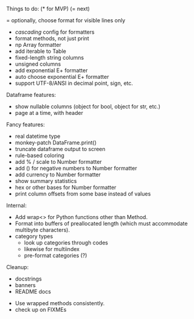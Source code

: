 Things to do:  (* for MVP) (= next)

= optionally, choose format for visible lines only
- _cascading_ config for formatters
- format methods, not just print
- np Array formatter
- add iterable to Table
- fixed-length string columns
- unsigned columns
- add exponential E+ formatter
- auto choose exponential E+ formatter
- support UTF-8/ANSI in decimal point, sign, etc.

Dataframe features:
- show nullable columns (object for bool, object for str, etc.)
- page at a time, with header

Fancy features:
- real datetime type
- monkey-patch DataFrame.print()
- truncate dataframe output to screen
- rule-based coloring
- add % / scale to Number formatter
- add () for negative numbers to Number formatter
- add currency to Number formatter
- show summary statistics
- hex or other bases for Number formatter
- print column offsets from some base instead of values

Internal:
- Add wrap<> for Python functions other than Method.
- Format into buffers of preallocated length (which must accommodate multibyte
  characters).
- category types
  - look up categories through codes
  - likewise for multiindex
  - pre-format categories (?)

Cleanup:
* docstrings 
* banners
* README docs
- Use wrapped methods consistently.
- check up on FIXMEs

